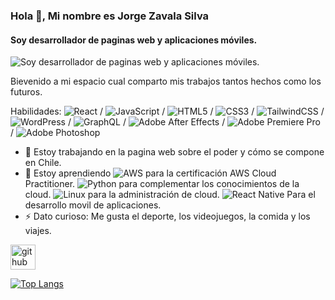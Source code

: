 ### Hola 👋, Mi nombre es Jorge Zavala Silva
#### Soy desarrollador de paginas web y aplicaciones móviles.
![Soy desarrollador de paginas web y aplicaciones móviles.](https://arturssmirnovs.github.io/github-profile-readme-generator/images/banner.png)

Bievenido a mi espacio cual comparto mis trabajos tantos hechos como los futuros.

Habilidades: ![React](https://img.shields.io/badge/react-%2320232a.svg?style=for-the-badge&logo=react&logoColor=%2361DAFB) / ![JavaScript](https://img.shields.io/badge/javascript-%23323330.svg?style=for-the-badge&logo=javascript&logoColor=%23F7DF1E) / ![HTML5](https://img.shields.io/badge/html5-%23E34F26.svg?style=for-the-badge&logo=html5&logoColor=white) / ![CSS3](https://img.shields.io/badge/css3-%231572B6.svg?style=for-the-badge&logo=css3&logoColor=white) / ![TailwindCSS](https://img.shields.io/badge/tailwindcss-%2338B2AC.svg?style=for-the-badge&logo=tailwind-css&logoColor=white) / ![WordPress](https://img.shields.io/badge/WordPress-%23117AC9.svg?style=for-the-badge&logo=WordPress&logoColor=white) / ![GraphQL](https://img.shields.io/badge/-GraphQL-E10098?style=for-the-badge&logo=graphql&logoColor=white) /   ![Adobe After Effects](https://img.shields.io/badge/Adobe%20After%20Effects-9999FF.svg?style=for-the-badge&logo=Adobe%20After%20Effects&logoColor=white) / ![Adobe Premiere Pro](https://img.shields.io/badge/Adobe%20Premiere%20Pro-9999FF.svg?style=for-the-badge&logo=Adobe%20Premiere%20Pro&logoColor=white) / ![Adobe Photoshop](https://img.shields.io/badge/adobe%20photoshop-%2331A8FF.svg?style=for-the-badge&logo=adobe%20photoshop&logoColor=white)

- 🔭 Estoy trabajando en la pagina web sobre el poder y cómo se compone en Chile. 
- 🌱 Estoy aprendiendo ![AWS](https://img.shields.io/badge/AWS-%23FF9900.svg?style=for-the-badge&logo=amazon-aws&logoColor=white) para la certificación AWS Cloud Practitioner.  ![Python](https://img.shields.io/badge/python-3670A0?style=for-the-badge&logo=python&logoColor=ffdd54) para complementar los conocimientos de la cloud. ![Linux](https://img.shields.io/badge/Linux-FCC624?style=for-the-badge&logo=linux&logoColor=black) para la administración de cloud. ![React Native](https://img.shields.io/badge/react_native-%2320232a.svg?style=for-the-badge&logo=react&logoColor=%2361DAFB) Para el desarrollo movil de aplicaciones. 
- ⚡ Dato curioso: Me gusta el deporte, los videojuegos, la comida y los viajes. 


[<img src='https://cdn.jsdelivr.net/npm/simple-icons@3.0.1/icons/github.svg' alt='github' height='40'>](https://github.com/Jorgezdev)  

[![Top Langs](https://github-readme-stats.vercel.app/api/top-langs/?username=Jorgezdev)](https://github.com/anuraghazra/github-readme-stats)

